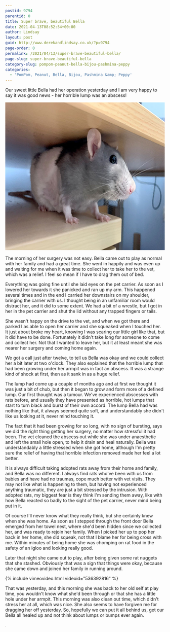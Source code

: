```yaml
---
postid: 9794
parentid: 0
title: Super brave, beautiful Bella
date: 2021-04-13T08:52:54+00:00
author: Lindsay
layout: post
guid: http://www.derekandlindsay.co.uk/?p=9794
page-order: 0
permalink: /2021/04/13/super-brave-beautiful-bella/
page-slug: super-brave-beautiful-bella
category-slug: pompom-peanut-bella-bijou-pashmina-peppy
categories:
  - 'PomPom, Peanut, Bella, Bijou, Pashmina &amp; Peppy'
---
```

Our sweet little Bella had her operation yesterday and I am very happy to say it was good news - her horrible lump was an abscess!

<img src="/wp-content/uploads/2021/04/post_7248.jpg" alt="Our beautiful rat, Bella, showing off her post surgery bald patch." title="Our beautiful rat, Bella, showing off her post surgery bald patch." width="780" height="466" class="aligncenter size-full wp-image-9802" /> 

The morning of her surgery was not easy. Bella came out to play as normal with her family and had a great time. She went in happily and was even up and waiting for me when it was time to collect her to take her to the vet, which was a relief. I feel so mean if I have to drag them out of bed.

Everything was going fine until she laid eyes on the pet carrier. As soon as I lowered her towards it she panicked and ran up my arm. This happened several times and in the end I carried her downstairs on my shoulder, bringing the carrier with us. I thought being in an unfamiliar room would distract her, and it did to some extent. We had a bit of a wrestle, but I got in her in the pet carrier and shut the lid without any trapped fingers or tails.

She wasn't happy on the drive to the vet, and when we got there and parked I as able to open her carrier and she squeaked when I touched her. It just about broke my heart, knowing I was scaring our little girl like that, but it did have to be done. Fortunately it didn't take long for someone to come and collect her. Not that I wanted to leave her, but it at least meant she was nearer her surgery and coming home again.

We got a call just after twelve, to tell us Bella was okay and we could collect her a bit later at two o'clock. They also explained that the horrible lump that had been growing under her armpit was in fact an abscess. It was a strange kind of shock at first, then as it sank in as a huge relief.

The lump had come up a couple of months ago and at first we thought it was just a bit of chub, but then it began to grow and form more of a defined lump. Our first thought was a tumour. We've experienced abscesses with rats before, and usually they have presented as horrible, hot lumps that start to turn black and burst of their own accord. The lump Bella had was nothing like that, it always seemed quite soft, and understandably she didn't like us looking at it, never mind touching it.

The fact that it had been growing for so long, with no sign of bursting, says we did the right thing getting her surgery, no matter how stressful it had been. The vet cleaned the abscess out while she was under anaesthetic and left the small hole open, to help it drain and heal naturally. Bella was understandably a little stressed when she got home, although I'm pretty sure the relief of having that horrible infection removed made her feel a lot better.

It is always difficult taking adopted rats away from their home and family, and Bella was no different. I always find rats who've been with us from babies and have had no traumas, cope much better with vet visits. They may not like what is happening to them, but having not experienced anything traumatic, they are just a bit stressed by the intrusion. With adopted rats, my biggest fear is they think I'm sending them away, like with how Bella reacted so badly to the sight of the pet carrier, never mind being put in it.

Of course I'll never know what they really think, but she certainly knew when she was home. As soon as I stepped through the front door Bella emerged from her towel nest, where she'd been hidden since we collected her, and was ready to rejoin her family. When I picked her up to pop her back in her home, she did squeak, not that I blame her for being cross with me. Within minutes of being home she was chomping on rat food in the safety of an igloo and looking really good.

Later that night she came out to play, after being given some rat nuggets that she stashed. Obviously that was a sign that things were okay, because she came down and joined her family in running around.

{% include vimeovideo.html videoid="536392816" %}

That was yesterday, and this morning she was back to her old self at play time, you wouldn't know what she'd been through or that she has a little hole under her armpit. This morning was also clean out time, which didn't stress her at all, which was nice. She also seems to have forgiven me for dragging her off yesterday. So, hopefully we can put it all behind us, get our Bella all healed up and not think about lumps or bumps ever again.

<img src="/wp-content/uploads/2021/04/beautifulbella_thumbnail.jpg" alt="Beautiful Bella" title="Beautiful Bella" width="1" height="1" class="aligncenter size-full wp-image-9806" />